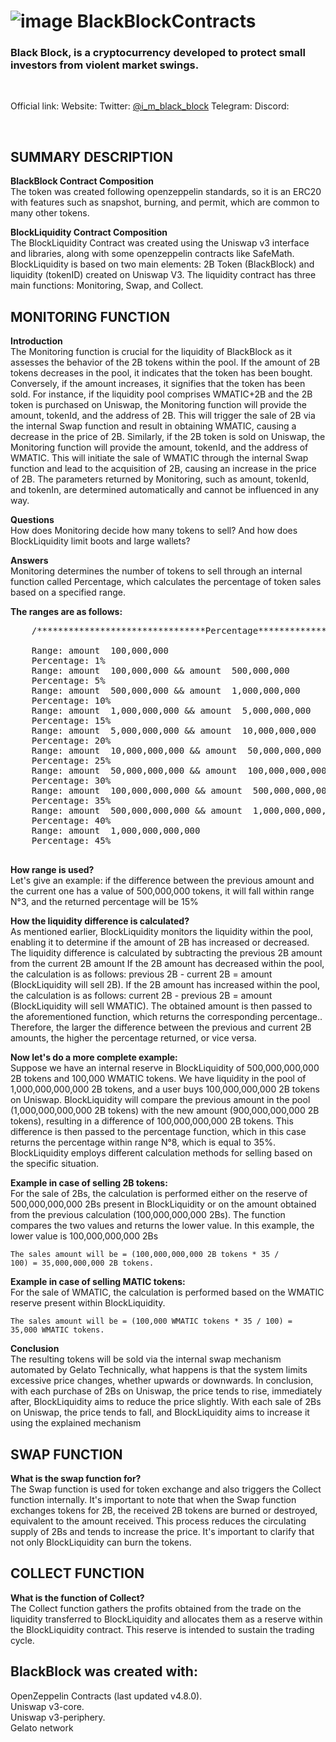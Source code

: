 # ![image](https://github.com/BlackBlockOfficial/BlackBlockContract/assets/136055194/8b0c8ba7-77df-4e62-94b9-0eda252da786) BlackBlockContracts
<h3>Black Block, is a cryptocurrency developed to protect small investors from violent market swings.</h3>
<br>

Official link:
Website: <a>
Twitter: <a href="https://t.me/blackblockofficial" target="_blank">@i_m_black_block</a>
Telegram:
Discord:

<br>

<h2>SUMMARY DESCRIPTION</h2>

<strong>BlackBlock Contract Composition</strong><br>
The token was created following openzeppelin standards, so it is an ERC20 with features such as snapshot, burning, and permit, which are common to many other tokens.

<strong>BlockLiquidity Contract Composition</strong><br>
The BlockLiquidity Contract was created using the Uniswap v3 interface and libraries, along with some openzeppelin contracts like SafeMath. BlockLiquidity is based on two main elements: 2B Token (BlackBlock) and liquidity (tokenID) created on Uniswap V3. The liquidity contract has three main functions: Monitoring, Swap, and Collect.

<h2>MONITORING FUNCTION</h2>

<strong>Introduction</strong><br>
The Monitoring function is crucial for the liquidity of BlackBlock as it assesses the behavior of the 2B tokens within the pool. If the amount of 2B tokens decreases in the pool, it indicates that the token has been bought. Conversely, if the amount increases, it signifies that the token has been sold. For instance, if the liquidity pool comprises WMATIC+2B and the 2B token is purchased on Uniswap, the Monitoring function will provide the amount, tokenId, and the address of 2B. This will trigger the sale of 2B via the internal Swap function and result in obtaining WMATIC, causing a decrease in the price of 2B. Similarly, if the 2B token is sold on Uniswap, the Monitoring function will provide the amount, tokenId, and the address of WMATIC. This will initiate the sale of WMATIC through the internal Swap function and lead to the acquisition of 2B, causing an increase in the price of 2B. The parameters returned by Monitoring, such as amount, tokenId, and tokenIn, are determined automatically and cannot be influenced in any way.

<strong>Questions</strong><br>
How does Monitoring decide how many tokens to sell?
And how does BlockLiquidity limit boots and large wallets?

<strong>Answers</strong><br>
Monitoring determines the number of tokens to sell through an internal function called Percentage, which calculates the percentage of token sales based on a specified range.

<strong>The ranges are as follows:</strong>
<pre>
    /********************************Percentage*********************************/

    Range: amount  100,000,000
    Percentage: 1%
    Range: amount  100,000,000 && amount  500,000,000
    Percentage: 5%
    Range: amount  500,000,000 && amount  1,000,000,000
    Percentage: 10%
    Range: amount  1,000,000,000 && amount  5,000,000,000
    Percentage: 15%
    Range: amount  5,000,000,000 && amount  10,000,000,000
    Percentage: 20%
    Range: amount  10,000,000,000 && amount  50,000,000,000
    Percentage: 25%
    Range: amount  50,000,000,000 && amount  100,000,000,000
    Percentage: 30%
    Range: amount  100,000,000,000 && amount  500,000,000,000
    Percentage: 35%
    Range: amount  500,000,000,000 && amount  1,000,000,000,000
    Percentage: 40%
    Range: amount  1,000,000,000,000
    Percentage: 45%
    
</pre>

<strong>How range is used?</strong><br>
Let's give an example: if the difference between the previous amount and the current one has a value of 500,000,000 tokens, it will fall within range N°3, and the returned percentage will be 15%

<strong>How the liquidity difference is calculated?</strong><br>
As mentioned earlier, BlockLiquidity monitors the liquidity within the pool, enabling it to determine if the amount of 2B has increased or decreased.
The liquidity difference is calculated by subtracting the previous 2B amount from the current 2B amount
If the 2B amount has decreased within the pool, the calculation is as follows: previous 2B - current 2B = amount (BlockLiquidity will sell 2B).
If the 2B amount has increased within the pool, the calculation is as follows: current 2B - previous 2B = amount (BlockLiquidity will sell WMATIC).
The obtained amount is then passed to the aforementioned function, which returns the corresponding percentage..
Therefore, the larger the difference between the previous and current 2B amounts, the higher the percentage returned, or vice versa.

<strong>Now let's do a more complete example:</strong><br>
Suppose we have an internal reserve in BlockLiquidity of 500,000,000,000 2B tokens and 100,000 WMATIC tokens.
We have liquidity in the pool of 1,000,000,000,000 2B tokens, and a user buys 100,000,000,000 2B tokens on Uniswap.
BlockLiquidity will compare the previous amount in the pool (1,000,000,000,000 2B tokens) with the new amount (900,000,000,000 2B tokens), resulting in a difference of 100,000,000,000 2B tokens.
This difference is then passed to the percentage function, which in this case returns the percentage within range N°8, which is equal to 35%.
BlockLiquidity employs different calculation methods for selling based on the specific situation.

<strong>Example in case of selling 2B tokens:</strong><br>
For the sale of 2Bs, the calculation is performed either on the reserve of 500,000,000,000 2Bs present in BlockLiquidity or on the amount obtained from the previous calculation (100,000,000,000 2Bs). The function compares the two values and returns the lower value. In this example, the lower value is 100,000,000,000 2Bs

<code>The sales amount will be = (100,000,000,000 2B tokens * 35 / 100) = 35,000,000,000 2B tokens.</code>

<strong>Example in case of selling MATIC tokens:</strong><br>
For the sale of WMATIC, the calculation is performed based on the WMATIC reserve present within BlockLiquidity.

<code>The sales amount will be = (100,000 WMATIC tokens * 35 / 100) = 35,000 WMATIC tokens.</code>

<strong>Conclusion</strong><br>
The resulting tokens will be sold via the internal swap mechanism automated by Gelato
Technically, what happens is that the system limits excessive price changes, whether upwards or downwards.
In conclusion, with each purchase of 2Bs on Uniswap, the price tends to rise, immediately after, BlockLiquidity aims to reduce the price slightly. With each sale of 2Bs on Uniswap, the price tends to fall, and BlockLiquidity aims to increase it using the explained mechanism

<h2>SWAP FUNCTION</h2>

<strong>What is the swap function for?</strong><br>
The Swap function is used for token exchange and also triggers the Collect function internally.
It's important to note that when the Swap function exchanges tokens for 2B, the received 2B tokens are burned or destroyed, equivalent to the amount received.
This process reduces the circulating supply of 2Bs and tends to increase the price.
It's important to clarify that not only BlockLiquidity can burn the tokens.

<h2>COLLECT FUNCTION</h2>

<strong>What is the function of Collect?</strong><br>
The Collect function gathers the profits obtained from the trade on the liquidity transferred to BlockLiquidity and allocates them as a reserve within the BlockLiquidity contract.
This reserve is intended to sustain the trading cycle.

<h2>BlackBlock was created with:</h2>

OpenZeppelin Contracts (last updated v4.8.0).
<br>
Uniswap v3-core.
<br>
Uniswap v3-periphery.
<br>
Gelato network

